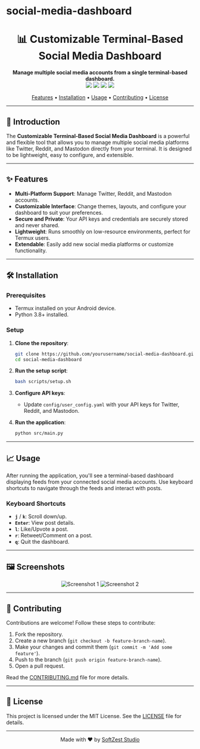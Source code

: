 # social-media-dashboard
<!-- Project Title -->
<h1 align="center">📊 Customizable Terminal-Based Social Media Dashboard</h1>

<p align="center">
  <b>Manage multiple social media accounts from a single terminal-based dashboard.</b>
  <br>
  <img src="https://img.shields.io/github/stars/yourusername/social-media-dashboard?style=flat-square">
  <img src="https://img.shields.io/github/forks/yourusername/social-media-dashboard?style=flat-square">
  <img src="https://img.shields.io/github/issues/yourusername/social-media-dashboard?style=flat-square">
  <img src="https://img.shields.io/github/license/yourusername/social-media-dashboard?style=flat-square">
</p>

<p align="center">
  <a href="#features">Features</a> •
  <a href="#installation">Installation</a> •
  <a href="#usage">Usage</a> •
  <a href="#contributing">Contributing</a> •
  <a href="#license">License</a>
</p>

---

<!-- Introduction -->
## 🚀 Introduction

The **Customizable Terminal-Based Social Media Dashboard** is a powerful and flexible tool that allows you to manage multiple social media platforms like Twitter, Reddit, and Mastodon directly from your terminal. It is designed to be lightweight, easy to configure, and extensible.

---

<!-- Features -->
## ✨ Features

- **Multi-Platform Support**: Manage Twitter, Reddit, and Mastodon accounts.
- **Customizable Interface**: Change themes, layouts, and configure your dashboard to suit your preferences.
- **Secure and Private**: Your API keys and credentials are securely stored and never shared.
- **Lightweight**: Runs smoothly on low-resource environments, perfect for Termux users.
- **Extendable**: Easily add new social media platforms or customize functionality.

---

<!-- Installation -->
## 🛠️ Installation

### Prerequisites

- Termux installed on your Android device.
- Python 3.8+ installed.

### Setup

1. **Clone the repository**:
    ```bash
    git clone https://github.com/yourusername/social-media-dashboard.git
    cd social-media-dashboard
    ```

2. **Run the setup script**:
    ```bash
    bash scripts/setup.sh
    ```

3. **Configure API keys**:
    - Update `config/user_config.yaml` with your API keys for Twitter, Reddit, and Mastodon.

4. **Run the application**:
    ```bash
    python src/main.py
    ```

---

<!-- Usage -->
## 📈 Usage

After running the application, you'll see a terminal-based dashboard displaying feeds from your connected social media accounts. Use keyboard shortcuts to navigate through the feeds and interact with posts.

### Keyboard Shortcuts

- **`j`** / **`k`**: Scroll down/up.
- **`Enter`**: View post details.
- **`l`**: Like/Upvote a post.
- **`r`**: Retweet/Comment on a post.
- **`q`**: Quit the dashboard.

---

<!-- Screenshots -->
## 🖼️ Screenshots

<p align="center">
  <img src="https://via.placeholder.com/600x400?text=Dashboard+Screenshot+1" alt="Screenshot 1">
  <img src="https://via.placeholder.com/600x400?text=Dashboard+Screenshot+2" alt="Screenshot 2">
</p>

---

<!-- Contributing -->
## 🤝 Contributing

Contributions are welcome! Follow these steps to contribute:

1. Fork the repository.
2. Create a new branch (`git checkout -b feature-branch-name`).
3. Make your changes and commit them (`git commit -m 'Add some feature'`).
4. Push to the branch (`git push origin feature-branch-name`).
5. Open a pull request.

Read the [CONTRIBUTING.md](CONTRIBUTING.md) file for more details.

---

<!-- License -->
## 📄 License

This project is licensed under the MIT License. See the [LICENSE](LICENSE) file for details.

---

<!-- Footer -->
<p align="center">
  Made with ❤️ by <a href="https://github.com/softzeststudio">SoftZest Studio</a>
</p>

